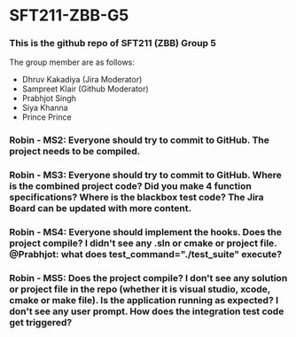 # SFT211-ZBB-G5
### This is the github repo of SFT211 (ZBB) Group 5
The group member are as follows:
* Dhruv Kakadiya (Jira Moderator)
* Sampreet Klair (Github Moderator)
* Prabhjot Singh
* Siya Khanna
* Prince Prince

### Robin - MS2: Everyone should try to commit to GitHub. The project needs to be compiled.

### Robin - MS3: Everyone should try to commit to GitHub. Where is the combined project code? Did you make 4 function specifications? Where is the blackbox test code? The Jira Board can be updated with more content.

### Robin - MS4: Everyone should implement the hooks. Does the project compile? I didn't see any .sln or cmake or project file.  @Prabhjot: what does test_command="./test_suite" execute?

### Robin - MS5: Does the project compile? I don't see any solution or project file in the repo (whether it is visual studio, xcode, cmake or make file). Is the application running as expected? I don't see any user prompt. How does the integration test code get triggered?

